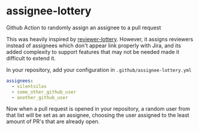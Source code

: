# assignee-lottery
Github Action to randomly assign an assignee to a pull request

This was heavily inspired by [reviewer-lottery](https://github.com/uesteibar/reviewer-lottery). However, it assigns reviewers instead of assignees which don't appear link properly with Jira, and its added complexity to support features that may not be needed made it difficult to extend it.

In your repository, add your configuration in `.github/assignee-lottery.yml`

```yaml
assignees:
  - silentsilas
  - some_other_github_user
  - another_github_user
```

Now when a pull request is opened in your repository, a random user from that list will be set as an assignee, choosing the user assigned to the least amount of PR's that are already open.